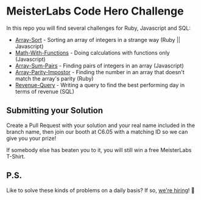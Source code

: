 # MeisterLabs Code Hero Challenge

In this repo you will find several challenges for Ruby, Javascript and SQL:

- [Array-Sort](./array-sort) - Sorting an array of integers in a strange way (Ruby || Javascript)
- [Math-With-Functions](./javascript/math-with-functions) - Doing calculations with functions only (Javascript)
- [Array-Sum-Pairs](./javascript/array-sum-pairs) - Finding pairs of integers in an array (Javascript)
- [Array-Parity-Impostor](./ruby/parity-impostor) - Finding the number in an array that doesn't match the array's parity (Ruby)
- [Revenue-Query](./sql/revenue-query) - Writing a query to find the best performing day in terms of revenue (SQL)

## Submitting your Solution

Create a Pull Request with your solution and your real name included in the branch name, then join our booth at C6.05 with a matching ID so we can give you your prize!

If somebody else has beaten you to it, you will still win a free MeisterLabs T-Shirt.

## P.S.

Like to solve these kinds of problems on a daily basis? If so, [we're hiring](https://www.mindmeister.com/jobs)! :rocket:
